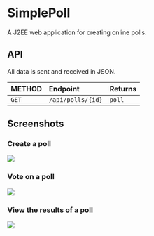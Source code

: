 # SimplePoll
A J2EE web application for creating online polls.

## API
All data is sent and received in JSON.

| METHOD | Endpoint          | Returns   |
|--------|:------------------|-----------|
| `GET`  | `/api/polls/{id}` | `poll`    |

## Screenshots
### Create a poll
![](http://i.imgur.com/4kSzJ3i.png)
### Vote on a poll
![](http://i.imgur.com/8zK4v7S.png)
### View the results of a poll
![](http://i.imgur.com/KMXTNyh.png)
